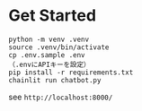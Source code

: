 # Get Started
```
python -m venv .venv
source .venv/bin/activate
cp .env.sample .env
（.envにAPIキーを設定）
pip install -r requirements.txt
chainlit run chatbot.py
```
see `http://localhost:8000/`
